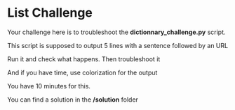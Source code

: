 # List Challenge

Your challenge here is to troubleshoot the **dictionnary_challenge.py** script.

This script is supposed to output 5 lines with a sentence followed by an URL

Run it and check what happens. Then troubleshoot it

And if you have time, use colorization for the output

You have 10 minutes for this.

You can find a solution in the **/solution** folder